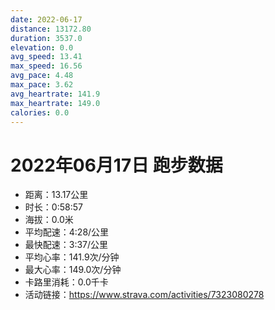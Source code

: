 ```yaml
---
date: 2022-06-17
distance: 13172.80
duration: 3537.0
elevation: 0.0
avg_speed: 13.41
max_speed: 16.56
avg_pace: 4.48
max_pace: 3.62
avg_heartrate: 141.9
max_heartrate: 149.0
calories: 0.0
---
```


# 2022年06月17日 跑步数据

- 距离：13.17公里
- 时长：0:58:57
- 海拔：0.0米
- 平均配速：4:28/公里
- 最快配速：3:37/公里
- 平均心率：141.9次/分钟
- 最大心率：149.0次/分钟
- 卡路里消耗：0.0千卡
- 活动链接：https://www.strava.com/activities/7323080278
